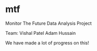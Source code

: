 # mtf
Monitor The Future Data Analysis Project


Team:
Vishal Patel
Adam
Hussain

We have made a lot of progress on this! 

